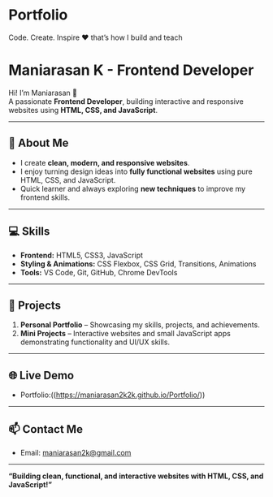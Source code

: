 # Portfolio
Code. Create. Inspire ❤️ that’s how I build and teach



# Maniarasan K - Frontend Developer

Hi! I’m Maniarasan 👋  
A passionate **Frontend Developer**, building interactive and responsive websites using **HTML, CSS, and JavaScript**.  

---

## 🚀 About Me
- I create **clean, modern, and responsive websites**.  
- I enjoy turning design ideas into **fully functional websites** using pure HTML, CSS, and JavaScript.  
- Quick learner and always exploring **new techniques** to improve my frontend skills.

---

## 💻 Skills
- **Frontend:** HTML5, CSS3, JavaScript  
- **Styling & Animations:** CSS Flexbox, CSS Grid, Transitions, Animations  
- **Tools:** VS Code, Git, GitHub, Chrome DevTools  

---

## 📂 Projects
1. **Personal Portfolio** – Showcasing my skills, projects, and achievements.  
2. **Mini Projects** – Interactive websites and small JavaScript apps demonstrating functionality and UI/UX skills.

---

## 🌐 Live Demo
- Portfolio:((https://maniarasan2k2k.github.io/Portfolio/))

---

## 📫 Contact Me
- Email: [maniarasan2k@gmail.com](maniarasan2k@gmail.com)

---

**“Building clean, functional, and interactive websites with HTML, CSS, and JavaScript!”**
